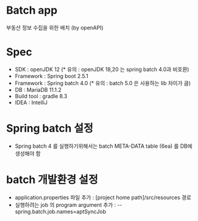 # Batch app  
부동산 정보 수집을 위한 배치 (by openAPI)

# Spec
- SDK : openJDK 12   (* 유의 : openJDK 18,20 는 spring batch 4.0과 비호환)
- Framework : Spring boot 2.5.1
- Framework : Spring batch 4.0  (* 유의 : batch 5.0 은 사용하는 lib 차이가 큼)
- DB : MariaDB 11.1.2
- Build tool : gradle 8.3
- IDEA : IntelliJ

# Spring batch 설정 
- Spring batch 4 를 실행하기위해서는 batch META-DATA table (6ea) 를 DB에 생성해야 함

# batch 개발환경 설정 
- application.properties 파일 추가 : [project home path]/src/resources 경로
- 실행하려는 job 의 program argument 추가 : --spring.batch.job.names=aptSyncJob